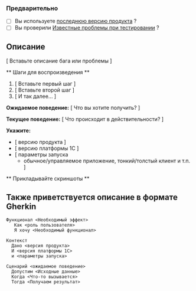 ### Предварительно

* [ ] Вы используете [последнюю версию продукта](https://github.com/xDrivenDevelopment/xUnitFor1C/tree/develop)  ?
* [ ] Вы проверили [Известные проблемы при тестировании](https://github.com/xDrivenDevelopment/xUnitFor1C/wiki/%D0%98%D0%B7%D0%B2%D0%B5%D1%81%D1%82%D0%BD%D1%8B%D0%B5-%D0%BF%D1%80%D0%BE%D0%B1%D0%BB%D0%B5%D0%BC%D1%8B-%D0%BF%D1%80%D0%B8-%D1%82%D0%B5%D1%81%D1%82%D0%B8%D1%80%D0%BE%D0%B2%D0%B0%D0%BD%D0%B8%D0%B8) ?

## Описание

[ Вставьте описание бага или проблемы ]

** Шаги для воспроизведения **

1. [ Вставьте первый шаг ]
2. [ Вставьте второй шаг ]
3. [ И так далее... ]

**Ожидаемое поведение:** [ Что вы хотите получить? ]

**Текущее поведение:** [ Что происходит в действительности? ]

**Укажите:**
* [ версию продукта ]
* [ версию платформы 1С ]
* [ параметры запуска
  * обычное/управляемое приложение, тонкий/толстый клиент и т.п. ]

** Прикладывайте скриншоты **

## Также приветствуется описание в формате Gherkin

```Gherkin
Функционал <Необходимый эффект>
   Как <роль пользователя>
   Я хочу <Необходимый функционал>

Контекст
  Дано <версия продукта>
  И <версия платформы 1С>
  и <параметры запуска>

Сценарий <ожидаемое поведение>
  Допустим <Исходные данные>
  Когда <Что-то вызывается>
  Тогда <Получаем результат>

```
